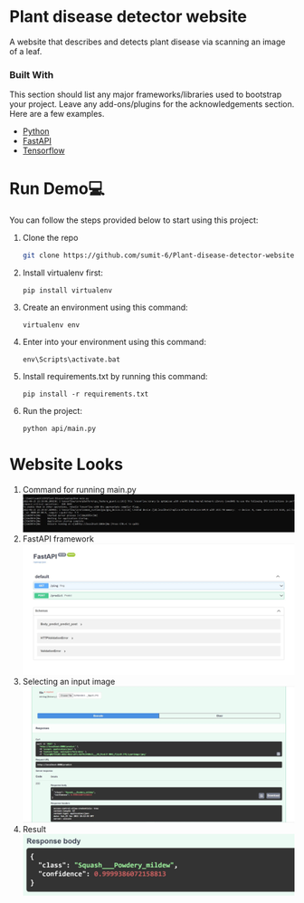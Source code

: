 # Plant disease detector website

<!-- ## Definition -->
A website that describes and detects plant disease via scanning an image of a leaf.

### Built With

This section should list any major frameworks/libraries used to bootstrap your project. Leave any add-ons/plugins for the acknowledgements section. Here are a few examples.

* [Python](https://www.python.org/)
* [FastAPI](https://fastapi.tiangolo.com/)
* [Tensorflow](https://www.tensorflow.org/)


# Run Demo💻
You can follow the steps provided below to start using this project:
1. Clone the repo
   ```sh
   git clone https://github.com/sumit-6/Plant-disease-detector-website.git
   ```
2. Install virtualenv first:
   ```
   pip install virtualenv
   ```
3. Create an environment using this command:
   ```
   virtualenv env
   ```
4. Enter into your environment using this command:
   ```
   env\Scripts\activate.bat
   ```
5. Install requirements.txt by running this command:
   ```
   pip install -r requirements.txt
   ```
6. Run the project:
   ```
   python api/main.py
   ```

# Website Looks
1. Command for running main.py
![Home](https://github.com/sumit-6/Plant-disease-detector-website/blob/main/img/1.JPG)
2. FastAPI framework
![Options](https://github.com/sumit-6/Plant-disease-detector-website/blob/main/img/2.JPG)
3. Selecting an input image
![Coordinates](https://github.com/sumit-6/Plant-disease-detector-website/blob/main/img/3.JPG)
4. Result
![Start Randomly](https://github.com/sumit-6/Plant-disease-detector-website/blob/main/img/4.JPG)

